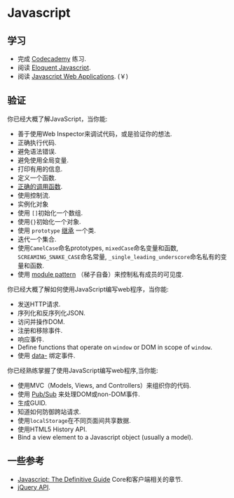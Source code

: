 Javascript
==========

学习
-----------------

* 完成 [Codecademy](http://www.codecademy.com/zh/tracks/javascript) 练习.
* 阅读 [Eloquent Javascript](http://eloquentjavascript.net/contents.html).
* 阅读 [Javascript Web Applications](http://www.amazon.cn/JavaScript-Web-Applications-MacCaw-Alex/dp/144930351X/ref=sr_1_1?ie=UTF8&qid=1349860919&sr=8-1). (￥)

验证
----------

你已经大概了解JavaScript，当你能:

* 善于使用Web Inspector来调试代码，或是验证你的想法.
* 正确执行代码.
* 避免语法错误.
* 避免使用全局变量.
* 打印有用的信息.
* 定义一个函数.
* [正确的调用函数](http://www.cnblogs.com/lhb25/archive/2009/03/12/1409241.html).
* 使用控制流.
* 实例化对象
* 使用 `[]`初始化一个数组.
* 使用`{}`初始化一个对象.
* 使用 `prototype` [继承](http://www.ruanyifeng.com/blog/2011/06/designing_ideas_of_inheritance_mechanism_in_javascript.html) 一个类.
* 迭代一个集合.
* 使用`CamelCase`命名prototypes, `mixedCase`命名变量和函数,
  `SCREAMING_SNAKE_CASE`命名常量, `_single_leading_underscore`命名私有的变量和函数.
* 使用 [module pattern](http://yuiblog.com/blog/2007/06/12/module-pattern) （梯子自备）来控制私有成员的可见度.

你已经大概了解如何使用JavaScript编写web程序，当你能:

* 发送HTTP请求.
* 序列化和反序列化JSON.
* 访问并操作DOM.
* 注册和移除事件.
* 响应事件.
* Define functions that operate on `window` or DOM in scope of `window`.
* 使用 [data-](http://ejohn.org/blog/html-5-data-attributes/) 绑定事件.

你已经熟练掌握了使用JavaScript编写web程序,当你能:

* 使用MVC（Models, Views, and Controllers）来组织你的代码.
* 使用 [Pub/Sub](http://en.wikipedia.org/wiki/Publish/subscribe) 来处理DOM或non-DOM事件.
* 生成GUID.
* 知道如何防御跨站请求.
* 使用`localStorage`在不同页面间共享数据.
* 使用HTML5 History API.
* Bind a view element to a Javascript object (usually a model).

一些参考
-----------------

* [Javascript: The Definitive Guide](http://amzn.to/ONeSOs)
  Core和客户端相关的章节.
* [jQuery API](http://api.jquery.com/).

